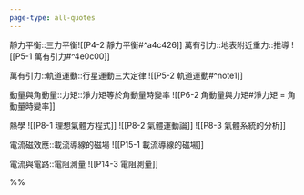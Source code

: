```yaml
---
page-type: all-quotes
---
```

靜力平衡::三力平衡![[P4-2 靜力平衡#^a4c426]]
萬有引力::地表附近重力::推導
![[P5-1 萬有引力#^4e0c00]]

萬有引力::軌道運動::行星運動三大定律
![[P5-2 軌道運動#^note1]]

動量與角動量::力矩::淨力矩等於角動量時變率
![[P6-2 角動量與力矩#淨力矩 = 角動量時變率]]

熱學
![[P8-1 理想氣體方程式]]
![[P8-2 氣體運動論]]
![[P8-3 氣體系統的分析]]

電流磁效應::載流導線的磁場
![[P15-1 載流導線的磁場]]

電流與電路::電阻測量
![[P14-3 電阻測量]]

%%